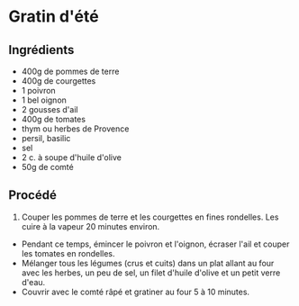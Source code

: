 # Gratin d'été

## Ingrédients

* 400g de pommes de terre
* 400g de courgettes
* 1 poivron
* 1 bel oignon
* 2 gousses d'ail
* 400g de tomates
* thym ou herbes de Provence
* persil, basilic
* sel
* 2 c. à soupe d'huile d'olive
* 50g de comté

## Procédé

1. Couper les pommes de terre et les courgettes en fines rondelles. Les cuire à la vapeur 20 minutes environ.
- Pendant ce temps, émincer le poivron et l'oignon, écraser l'ail et couper les tomates en rondelles.
- Mélanger tous les légumes (crus et cuits) dans un plat allant au four avec les herbes, un peu de sel, un filet d'huile d'olive et un petit verre d'eau.
- Couvrir avec le comté râpé et gratiner au four 5 à 10 minutes.
